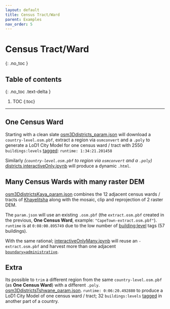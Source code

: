 ```yaml
---
layout: default
title: Census Tract/Ward
parent: Examples
nav_order: 5
---
```


# Census Tract/Ward
{: .no_toc }

## Table of contents
{: .no_toc .text-delta }

1. TOC
{:toc}

---

## One Census Ward

Starting with a clean slate [osm3Ddistricts_param.json](https://github.com/AdrianKriger/osm_LoD1_3DCityModel/blob/main/districts/osm3Ddistricts_param.json) will download a `country-level.osm.pbf`, extract a region via `osmconvert` and a `.poly` to generate a LoD1 City Model for one census ward / tract with 2550 `buildings:levels` [tagged](https://wiki.openstreetmap.org/wiki/Key:building:levels): `runtime: 1:34:21.201458`

<!-- As a direct comparison [osm3DdistrictsCity_param.json](https://github.com/AdrianKriger/osm_LoD1_3DCityModel/blob/main/districts/extra/osm3DdistrictsCity_param.json) will do the same via a `city-level.osm.pbf`, with no `trim` necessary, for the same census ward / tract with 1390 `buildings:levels` [tagged](https://wiki.openstreetmap.org/wiki/Key:building:levels): `runtime: 0:38:40.708790`.

 Geofabrik generates fresh extracts daily. BBBike ---*where this particular city-level.osm.pbf was harvested from*--- less frequently. -->
Similarly *(`country-level.osm.pbf` to region via `osmconvert` and a `.poly`)* [districts interactiveOnly.ipynb](https://github.com/AdrianKriger/osm_LoD1_3DCityModel/blob/main/districts/interactiveOnly.ipynb) will produce a dynamic `.html`. 

## Many Census Wards with many raster DEM

[osm3DdistrictsKaya_param.json](https://github.com/AdrianKriger/osm_LoD1_3DCityModel/blob/main/districts/extra/osm3DdistrictsKaya_param.json) combines the 12 adjacent census wards / tracts of [Khayelitsha](https://en.wikipedia.org/wiki/Khayelitsha) along with the mosaic, clip and reprojection of 2 raster DEM.

The `param.json` will use an existing `.osm.pbf` (the `extract.osm.pbf` created in the previous, **One Census Ward**, example: `"CapeTown-extract.osm.pbf"`). `runtime` is at `0:08:00.895749` due to the low number of [building:level](https://wiki.openstreetmap.org/wiki/Key:building:levels) tags (57 buildings). 

With the same rational; [interactiveOnlyMany.ipynb](https://github.com/AdrianKriger/osm_LoD1_3DCityModel/blob/main/districts/extra/interactiveOnlyMany.ipynb) will reuse an `-extract.osm.pbf` and harvest more than one adjacent [`boundary=administrative`](https://wiki.openstreetmap.org/wiki/Tag:boundary%3Dadministrative).

## Extra

Its possible to `trim` a different region from the same `country-level.osm.pbf` (as **One Census Ward**) with a different `.poly`. [osm3DdistrictsTshwane_param.json](https://github.com/AdrianKriger/osm_LoD1_3DCityModel/blob/main/districts/extra/osm3DdistrictsTshwane_param.json). `runtime: 0:06:20.492880` to produce a LoD1 City Model of one census ward / tract; 32 `buildings:levels` [tagged](https://wiki.openstreetmap.org/wiki/Key:building:levels) in another part of a country.
